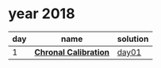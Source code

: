 # year 2018

| day | name | solution |
| --- | --- | --- |
| 1 | **[Chronal Calibration](https://adventofcode.com/2018/day/1)** | [day01](/aoc/src/bin/aoc2018/aoc2018_01.rs) |